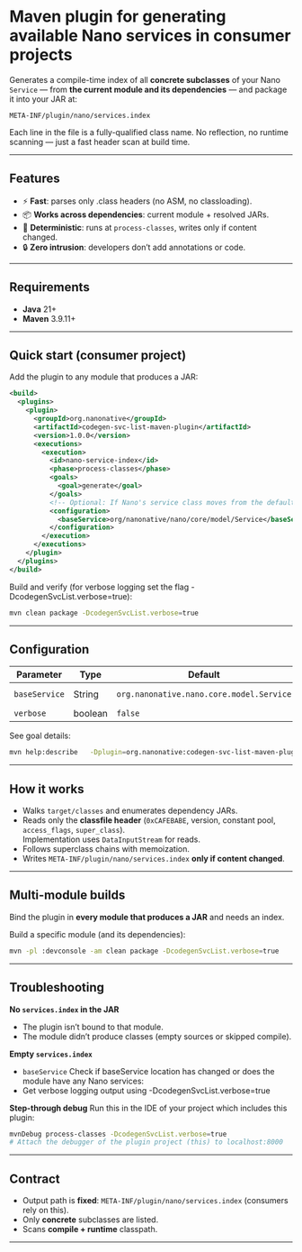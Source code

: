 # Maven plugin for generating available Nano services in consumer projects

Generates a compile-time index of all **concrete subclasses** of your Nano `Service` — from **the current module and its dependencies** — and package it into your JAR at:
```
META-INF/plugin/nano/services.index
```

Each line in the file is a fully-qualified class name. No reflection, no runtime scanning — just a fast header scan at build time.

---

## Features

- ⚡  **Fast**: parses only .class headers (no ASM, no classloading).
- 📦 **Works across dependencies**: current module + resolved JARs.
- 🧹 **Deterministic**: runs at `process-classes`, writes only if content changed.
- 🔒 **Zero intrusion**: developers don’t add annotations or code.

---

## Requirements

- **Java** 21+
- **Maven** 3.9.11+

---

## Quick start (consumer project)

Add the plugin to any module that produces a JAR:

```xml
<build>
  <plugins>
    <plugin>
      <groupId>org.nanonative</groupId>
      <artifactId>codegen-svc-list-maven-plugin</artifactId>
      <version>1.0.0</version>
      <executions>
        <execution>
          <id>nano-service-index</id>
          <phase>process-classes</phase>
          <goals>
            <goal>generate</goal>
          </goals>
          <!-- Optional: If Nano's service class moves from the default add the below config to point to the new location -->
          <configuration>
            <baseService>org/nanonative/nano/core/model/Service</baseService>
          </configuration>
        </execution>
      </executions>
    </plugin>
  </plugins>
</build>
```

Build and verify (for verbose logging set the flag -DcodegenSvcList.verbose=true):

```bash
mvn clean package -DcodegenSvcList.verbose=true
```

---

## Configuration

| Parameter       | Type    | Default                                    | How to set                                   |
|-----------------|---------|--------------------------------------------|-----------------------------------------------|
| `baseService`   | String  | `org.nanonative.nano.core.model.Service`   | `<configuration>` or `-DcodegenSvcList.baseService=...` |
| `verbose`       | boolean | `false`                                    | `-DcodegenSvcList.verbose=true`               |


See goal details:

```bash
mvn help:describe   -Dplugin=org.nanonative:codegen-svc-list-maven-plugin:1.0.0   -Dgoal=generate -Ddetail
```

---

## How it works

- Walks `target/classes` and enumerates dependency JARs.
- Reads only the **classfile header** (`0xCAFEBABE`, version, constant pool, `access_flags`, `super_class`).  
  Implementation uses `DataInputStream` for reads.
- Follows superclass chains with memoization.
- Writes `META-INF/plugin/nano/services.index` **only if content changed**.

---

## Multi-module builds

Bind the plugin in **every module that produces a JAR** and needs an index.

Build a specific module (and its dependencies):

```bash
mvn -pl :devconsole -am clean package -DcodegenSvcList.verbose=true
```

---

## Troubleshooting

**No `services.index` in the JAR**
- The plugin isn’t bound to that module.
- The module didn’t produce classes (empty sources or skipped compile).

**Empty `services.index`**
- `baseService` Check if baseService location has changed or does the module have any Nano services:
- Get verbose logging output using -DcodegenSvcList.verbose=true

**Step-through debug**
Run this in the IDE of your project which includes this plugin:
```bash
mvnDebug process-classes -DcodegenSvcList.verbose=true
# Attach the debugger of the plugin project (this) to localhost:8000
```

---

## Contract

- Output path is **fixed**: `META-INF/plugin/nano/services.index` (consumers rely on this).
- Only **concrete** subclasses are listed.
- Scans **compile + runtime** classpath.

---

